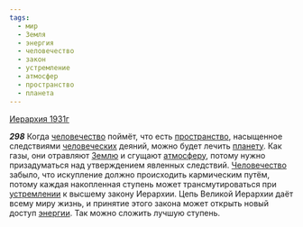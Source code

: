 ```yaml
---
tags:
  - мир
  - Земля
  - энергия
  - человечество
  - закон
  - устремление
  - атмосфер
  - пространство
  - планета
---
```


[Иерархия 1931г](/agni/1931)

___298___
Когда [человечество](/tag/#человечество) поймёт, что есть [пространство](/tag/#пространство), насыщенное следствиями [человеческих](/tag/#человечество) деяний, можно будет лечить [планету](/tag/#планета). Как газы, они отравляют [Землю](/tag/#Земля) и сгущают [атмосферу](/tag/#атмосфер), потому нужно призадуматься над утверждением явленных следствий. [Человечество](/tag/#человечество) забыло, что искупление должно происходить кармическим путём, потому каждая накопленная ступень может трансмутироваться при [устремлении](/tag/#устремление) к высшему закону Иерархии. Цепь Великой Иерархии даёт всему миру жизнь, и принятие этого закона может открыть новый доступ [энергии](/tag/#энергия). Так можно сложить лучшую ступень.   

